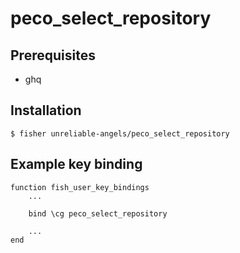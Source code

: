# peco_select_repository

## Prerequisites

- ghq

## Installation

```
$ fisher unreliable-angels/peco_select_repository
```

## Example key binding

```
function fish_user_key_bindings
    ...

    bind \cg peco_select_repository

    ...
end
```

